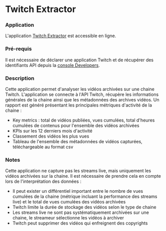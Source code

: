 # Twitch Extractor

### Application

L'application <a href="https://twitchextractor.herokuapp.com/" target="_blank">Twitch Extractor</a> est accessible en ligne. 

### Pré-requis
<p>Il est nécessaire de déclarer une application Twitch et de récupérer des identifiants API depuis la <a href="https://dev.twitch.tv/console/apps" target="_blank">console Developers</a>. </p>

### Description
<p>Cette application permet d'analyser les vidéos archivées sur une chaine Twitch. L'application se connecte à l'API Twitch, récupère les informations générales de la chaine ainsi que les métadonnées des archives vidéos. Un rapport est généré présentant les principales métriques d'activité de la chaine :
<ul>
  <li>Key metrics : total de vidéos publiées, vues cumulées, total d'heures cumulées de contenus pour l'ensemble des vidéos archivées</li>
  <li>KPIs sur les 12 derniers mois d'activité</li>
  <li>Classement des vidéos les plus vues</li>
  <li>Tableau de l'ensemble des métadonnées de vidéos capturées, téléchargeable au format csv</li>
</ul></p>

### Notes
<p>Cette application ne capture pas les streams live, mais uniquement les vidéos archivées sur la chaine. Il est nécessaire de prendre cela en compte lors de l'interprétation des données : 
<ul>
  <li>Il peut exister un différentiel important entre le nombre de vues cumulées de la chaine (métrique incluant la performance des streams live) et le total de vues cumulées des vidéos archivées</li>
  <li>Twitch limite la durée de stockage des vidéos selon le type de chaine</li>
  <li>Les streams live ne sont pas systématiquement archivées sur une chaine, le streameur sélectionne les vidéos à archiver</li>
  <li>Twitch peut supprimer des vidéos qui enfreignent des copyrights</li>
</ul></p>

